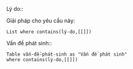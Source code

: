 Lý do:: 

Giải pháp cho yêu cầu này:
```dataview
List where contains(lý-do,[[]])
```

Vấn đề phát sinh::
```dataview
Table vấn-đề-phát-sinh as "Vấn đề phát sinh" 
where contains(lý-do,[[]])
```